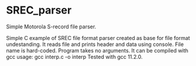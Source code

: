 # SREC_parser
Simple Motorola S-record file parser.

Simple C example of SREC file format parser created as base for file format undestanding. It reads file and prints header and data using console.
File name is hard-coded. Program takes no arguments.
It can be compiled with gcc usage: gcc interp.c -o interp
Tested with gcc 11.2.0.
